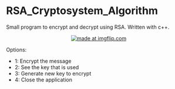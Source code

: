 # RSA_Cryptosystem_Algorithm

Small program to encrypt and decrypt using RSA. Written with c++.

<p align="center">
<a href="https://imgflip.com/gif/3a8elk"><img src="https://i.imgflip.com/3a8elk.gif" title="made at imgflip.com"/></a>
</p>

Options:
* 1: Encrypt the message
* 2: See the key that is used
* 3: Generate new key to encrypt
* 4: Close the application
